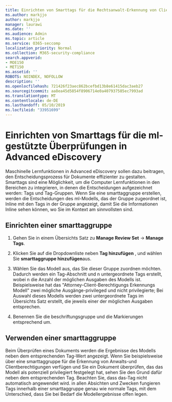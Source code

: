 ```yaml
---
title: Einrichten von Smarttags für die Rechtsanwalt-Erkennung von Client Rechten in Advanced eDiscovery
ms.author: markjjo
author: markjjo
manager: laurawi
ms.date: ''
ms.audience: Admin
ms.topic: article
ms.service: O365-seccomp
localization_priority: Normal
ms.collection: M365-security-compliance
search.appverid:
- MOE150
- MET150
ms.assetid: ''
ROBOTS: NOINDEX, NOFOLLOW
description: ''
ms.openlocfilehash: 721426f23aec862bcefbd13b8e61415dac3aeb27
ms.sourcegitcommit: aa8ea45d5854f8906714e0a407937585ec7993ad
ms.translationtype: MT
ms.contentlocale: de-DE
ms.lasthandoff: 05/10/2019
ms.locfileid: "33951699"
---
```

# <a name="set-up-smart-tags-for-ml-assisted-review-in-advanced-ediscovery"></a>Einrichten von Smarttags für die ml-gestützte Überprüfungen in Advanced eDiscovery

Maschinelle Lernfunktionen in Advanced eDiscovery sollen dazu beitragen, den Entscheidungsprozess für Dokumente effizienter zu gestalten. Smarttags sind eine Möglichkeit, um die Computer Lernfunktionen in den Bereichen zu integrieren, in denen die Entscheidungen aufgezeichnet werden: Tags und Tag-Gruppen. Wenn Sie eine smarttaggruppe erstellen, werden die Entscheidungen des ml-Modells, das der Gruppe zugeordnet ist, Inline mit den Tags in der Gruppe angezeigt, damit Sie die Informationen Inline sehen können, wo Sie im Kontext am sinnvollsten sind.

## <a name="how-to-set-up-a-smart-tag-group"></a>Einrichten einer smarttaggruppe

1. Gehen Sie in einem Übersichts Satz zu **Manage Review Set** -> **Manage Tags**.

2. Klicken Sie auf die Dropdownliste neben **Tag hinzufügen** , und wählen Sie **smarttaggruppe hinzufügen**aus.

3. Wählen Sie das Modell aus, das Sie dieser Gruppe zuordnen möchten. Dadurch werden ein Tag-Abschnitt und n untergeordnete Tags erstellt, wobei n die Anzahl der möglichen Ausgaben des Modells ist. Beispielsweise hat das "Attorney-Client-Berechtigungs Erkennungs Modell" zwei mögliche Ausgänge-privileged und nicht privilegierte; Bei Auswahl dieses Modells werden zwei untergeordnete Tags im Übersichts Satz erstellt, die jeweils einer der möglichen Ausgaben entsprechen.

4. Benennen Sie die beschriftungsgruppe und die Markierungen entsprechend um.

## <a name="how-to-use-a-smart-tag-group"></a>Verwenden einer smarttaggruppe

Beim Überprüfen eines Dokuments werden die Ergebnisse des Modells neben dem entsprechenden Tag-Wert angezeigt. Wenn Sie beispielsweise über eine smarttaggruppe für die Erkennung von Anwalts-und Clientberechtigungen verfügen und Sie ein Dokument überprüfen, das das Modell als potenziell privilegiert festgelegt hat, sehen Sie den Grund dafür neben dem entsprechenden Tag. Beachten Sie, dass das-Tag nicht automatisch angewendet wird. in allen Absichten und Zwecken fungieren Tags innerhalb einer smarttaggruppe genau wie normale Tags, mit dem Unterschied, dass Sie bei Bedarf die Modellergebnisse offen legen.